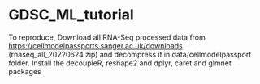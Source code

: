 # GDSC_ML_tutorial
To reproduce, Download all RNA-Seq processed data from https://cellmodelpassports.sanger.ac.uk/downloads (rnaseq_all_20220624.zip) and decompress it in data/cellmodelpassport folder. Install the decoupleR, reshape2 and dplyr, caret and glmnet packages